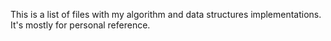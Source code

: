 This is a list of files with my algorithm and data structures implementations. It's mostly for personal reference. 
